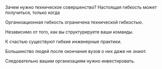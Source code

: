 Зачем нужно техническое совершенство? Настоящая гибкость может получиться, только когда

Организационная гибкость ограничена технической гибкостью.

Независимо от того, как вы структурируете ваши команды.

К счастью существуют гибкие инженерные практики.

Большинство людей после окончания вузов о них даже не знают.

Следовательно вашим организациям нужно инвестировать.
